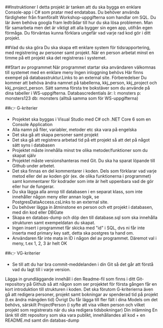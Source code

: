 ﻿##Instruktioner
I detta projekt är tanken att du ska bygga en enklare Console-app i C# som pratar med endatabas. Du behöver använda färdigheter från framförallt Workshop-uppgifterna som handlar om SQL. Du lär även behöva googla fram ledtrådar till hur du ska lösa problemen. Man får samarbeta men det är viktigt att alla bygger sin egen app, utifrån egen förmåga. Du förväntas kunna förklara ungefär vad varje rad kod gör i ditt projekt.

##Vad du ska göra
Du ska skapa ett enklare system för tidsrapportering, med registrering av personer samt projekt. När en person arbetat minst en timme på ett projekt ska det registreras i systemet.

##Start av programmet
När programmet startar ska användaren välkomnas till systemet med en enklare meny
Ingen inloggning behövs
Här finns exempel på databasstruktur.Links to an external site.
Förberedelser
Du kommer att behöva ändra namnet på tabellerna, kkj_person, kkj_project och kkj_project_person. Sätt samma första tre bokstäver som du använde på dina tabeller i WS-uppgifterna.
Databascredentials är: l: monsters p: monsters123 db: monsters (alltså samma som för WS-uppgifterna)

##👉  G-kriterier 
- Projektet ska byggas i Visual Studio med C# och .NET Core 6 som en Console Application
- Alla namn på filer, variabler, metoder etc ska vara på engelska
- Det ska gå att skapa personer samt projekt
- Det ska gå att registrera arbetad tid på ett projekt så att det på något sätt syns i databasen
- Projektet måste innehålla minst tre olika metoder/funktioner som du skapat själv
- Projektet måste versionshanteras med Git. Du ska ha sparat löpande till Github under arbetet.
- Det ska finnas en del kommentarer i koden. Dels som förklarar vad varje metod eller del av koden gör (ex. de olika funktionerna i programmet) samt kommentarer för kodrader som inte är helt uppenbara vad de gör eller hur de fungerar.
- Du ska lägga alla anrop till databasen i en separat klass, som inte innehåller någon meny eller annan logik, se PostgresDataAccess.csLinks to an external site.
- Du behöver lägga in åtminstone en person och ett projekt i databasen, med din kod eller DBGate
- Skapa en databas-dump och döp den till database.sql som ska innehålla strukturen samt exempeldatan du skapat.
- Ingen insert i programmet får skicka med "id" i SQL, dvs ni får inte inserta med primary key satt, detta ska postgres ta hand om.
- Användaren får inte mata in ID i någon del av programmet. Däremot val i meny, t.ex 1, 2, 3 är helt OK

##👉  VG-kriterier 
- Se till att du har bra commit-meddelanden i din Git så det går att förstå vad du lagt till i varje version.

Lägga in grundläggande innehåll i den Readme-fil som finns i ditt Git-repository på Github så att någon som ser projektet för första gången får en kort introduktion till strukturen i koden.
Det ska förutom G-kriterierna även gå att redigera personer, projekt samt bokningar av spenderad tid på projekt (t.ex ändra mängden tid)
Övrigt
Du får lägga till fler fält i dina Models om det behövs, särskilt ProjectPerson (i syfte att visa vilken person och vilket projekt som registrerats när du ska redigera tidsbokningar)
Din inlämning
En länk till ditt repository som ska vara publikt, innehållandes all kod + en README.md samt din databas-dump